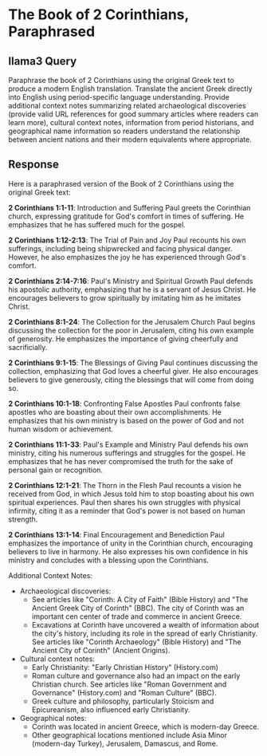 # The Book of 2 Corinthians, Paraphrased

## llama3 Query

Paraphrase the book of 2 Corinthians using the original Greek text to produce a modern English translation. Translate the ancient Greek directly into English using period-specific language understanding. Provide additional context notes summarizing related archaeological discoveries (provide valid URL references for good summary articles where readers can learn more), cultural context notes, information from period historians, and geographical name information so readers understand the relationship between ancient nations and their modern equivalents where appropriate.

## Response

Here is a paraphrased version of the Book of 2 Corinthians using the original Greek text:

**2 Corinthians 1:1-11**: Introduction and Suffering
Paul greets the Corinthian church, expressing gratitude for God's comfort in times of suffering. He emphasizes that he has suffered much for the gospel.

**2 Corinthians 1:12-2:13**: The Trial of Pain and Joy
Paul recounts his own sufferings, including being shipwrecked and facing physical danger. However, he also emphasizes the joy he has experienced through
God's comfort.

**2 Corinthians 2:14-7:16**: Paul's Ministry and Spiritual Growth
Paul defends his apostolic authority, emphasizing that he is a servant of Jesus Christ. He encourages believers to grow spiritually by imitating him as he imitates Christ.

**2 Corinthians 8:1-24**: The Collection for the Jerusalem Church
Paul begins discussing the collection for the poor in Jerusalem, citing his own example of generosity. He emphasizes the importance of giving cheerfully
and sacrificially.

**2 Corinthians 9:1-15**: The Blessings of Giving
Paul continues discussing the collection, emphasizing that God loves a cheerful giver. He also encourages believers to give generously, citing the blessings that will come from doing so.

**2 Corinthians 10:1-18**: Confronting False Apostles
Paul confronts false apostles who are boasting about their own accomplishments. He emphasizes that his own ministry is based on the power of God and not
human wisdom or achievement.

**2 Corinthians 11:1-33**: Paul's Example and Ministry
Paul defends his own ministry, citing his numerous sufferings and struggles for the gospel. He emphasizes that he has never compromised the truth for the sake of personal gain or recognition.

**2 Corinthians 12:1-21**: The Thorn in the Flesh
Paul recounts a vision he received from God, in which Jesus told him to stop boasting about his own spiritual experiences. Paul then shares his own struggles with physical infirmity, citing it as a reminder that God's power is not based on human strength.

**2 Corinthians 13:1-14**: Final Encouragement and Benediction
Paul emphasizes the importance of unity in the Corinthian church, encouraging believers to live in harmony. He also expresses his own confidence in his ministry and concludes with a blessing upon the Corinthians.

Additional Context Notes:

* Archaeological discoveries:
	+ See articles like "Corinth: A City of Faith" (Bible History) and "The Ancient Greek City of Corinth" (BBC). The city of Corinth was an important cen
center of trade and commerce in ancient Greece.
	+ Excavations at Corinth have uncovered a wealth of information about the city's history, including its role in the spread of early Christianity. See articles like "Corinth Archaeology" (Bible History) and "The Ancient City of Corinth" (Ancient Origins).
* Cultural context notes:
	+ Early Christianity: "Early Christian History" (History.com)
	+ Roman culture and governance also had an impact on the early Christian church. See articles like "Roman Government and Governance" (History.com) and "Roman Culture" (BBC).
	+ Greek culture and philosophy, particularly Stoicism and Epicureanism, also influenced early Christianity.
* Geographical notes:
	+ Corinth was located in ancient Greece, which is modern-day Greece.
	+ Other geographical locations mentioned include Asia Minor (modern-day Turkey), Jerusalem, Damascus, and Rome.
